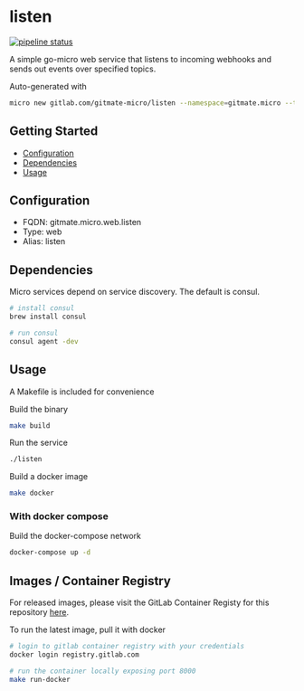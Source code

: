# listen

[![pipeline status](https://gitlab.com/gitmate-micro/listen/badges/master/pipeline.svg)](https://gitlab.com/gitmate-micro/listen/commits/master)

A simple go-micro web service that listens to incoming webhooks and sends out
events over specified topics.

Auto-generated with

```sh
micro new gitlab.com/gitmate-micro/listen --namespace=gitmate.micro --type=web
```

## Getting Started

- [Configuration](#configuration)
- [Dependencies](#dependencies)
- [Usage](#usage)

## Configuration

- FQDN: gitmate.micro.web.listen
- Type: web
- Alias: listen

## Dependencies

Micro services depend on service discovery. The default is consul.

```sh
# install consul
brew install consul

# run consul
consul agent -dev
```

## Usage

A Makefile is included for convenience

Build the binary

```sh
make build
```

Run the service

```sh
./listen
```

Build a docker image

```sh
make docker
```

### With docker compose

Build the docker-compose network

```sh
docker-compose up -d
```

## Images / Container Registry

For released images, please visit the GitLab Container Registy for this
repository [here](https://gitlab.com/gitmate-micro/listen/container_registry).

To run the latest image, pull it with docker

```sh
# login to gitlab container registry with your credentials
docker login registry.gitlab.com

# run the container locally exposing port 8000
make run-docker
```
